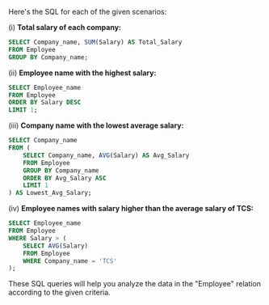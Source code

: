 Here's the SQL for each of the given scenarios:

(i) **Total salary of each company:**

```sql
SELECT Company_name, SUM(Salary) AS Total_Salary
FROM Employee
GROUP BY Company_name;
```

(ii) **Employee name with the highest salary:**

```sql
SELECT Employee_name
FROM Employee
ORDER BY Salary DESC
LIMIT 1;
```

(iii) **Company name with the lowest average salary:**

```sql
SELECT Company_name
FROM (
    SELECT Company_name, AVG(Salary) AS Avg_Salary
    FROM Employee
    GROUP BY Company_name
    ORDER BY Avg_Salary ASC
    LIMIT 1
) AS Lowest_Avg_Salary;
```

(iv) **Employee names with salary higher than the average salary of TCS:**

```sql
SELECT Employee_name
FROM Employee
WHERE Salary > (
    SELECT AVG(Salary)
    FROM Employee
    WHERE Company_name = 'TCS'
);
```

These SQL queries will help you analyze the data in the "Employee" relation according to the given criteria.
